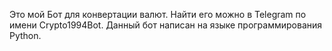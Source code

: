 Это мой Бот для конвертации валют.
Найти его можно в Telegram по имени Crypto1994Bot.
Данный бот написан на языке программирования Python.
